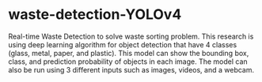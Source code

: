 # waste-detection-YOLOv4
Real-time Waste Detection to solve waste sorting problem. This research is using deep learning algorithm for object detection that have 4 classes (glass, metal, paper, and plastic).  This model can show the bounding box, class, and prediction probability of objects in each image. The model can also be run using 3 different inputs such as images, videos, and a webcam.
